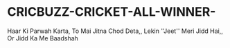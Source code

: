 # CRICBUZZ-CRICKET-ALL-WINNER-
Haar Ki Parwah Karta, To Mai Jitna Chod Deta,,  Lekin ''Jeet'' Meri Jidd Hai,, Or Jidd Ka Me Baadshah
